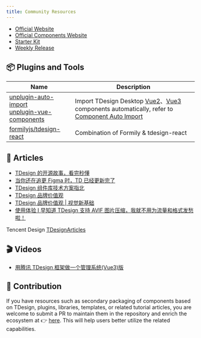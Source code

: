 ```yaml
---
title: Community Resources
---
```


- [Official Website](https://tdesign.tencent.com/)
- [Official Components Website](https://github.com/Tencent/tdesign#%E4%BB%93%E5%BA%93)
- [Starter Kit](https://github.com/Tencent/tdesign#%E8%A7%A3%E5%86%B3%E6%96%B9%E6%A1%88%E5%8F%8A%E5%91%A8%E8%BE%B9)
- [Weekly Release](https://github.com/Tencent/tdesign/releases)

## 📦 Plugins and Tools

| Name                                                                                                                                                   | Description                                                                                                                                                                                                                                                                 |
| ------------------------------------------------------------------------------------------------------------------------------------------------------ | --------------------------------------------------------------------------------------------------------------------------------------------------------------------------------------------------------------------------------------------------------------------------- |
| [unplugin-auto-import](https://github.com/antfu/unplugin-auto-import) <br> [unplugin-vue-components](https://github.com/antfu/unplugin-vue-components) | Import TDesign Desktop [Vue2](https://github.com/Tencent/tdesign-vue)、[Vue3](https://github.com/Tencent/tdesign-vue-next) components automatically, refer to [Component Auto Import](https://tdesign.tencent.com/vue/getting-started#%E8%87%AA%E5%8A%A8%E5%BC%95%E5%85%A5) |
| [formilyjs/tdesign-react](https://github.com/formilyjs/tdesign-react)                                                                                  | Combination of Formily & tdesign-react                                                                                                                                                                                                                                      |

## 📄 Articles

- [TDesign 的开源故事，看完秒懂](https://mp.weixin.qq.com/s?__biz=Mzg3MjYwODA1OA==&mid=2247509185&idx=1&sn=c7c8042d25be79e4c19c84d9eeceb921)
- [当你还在追更 Figma 时，TD 已经更新完了](https://mp.weixin.qq.com/s?__biz=Mzg3MjYwODA1OA==&mid=2247509820&idx=1&sn=f874bc3749026a3e3e0eee2e0c006eb9)
- [TDesign 组件库技术方案指北](https://mp.weixin.qq.com/s?__biz=Mzg3MjYwODA1OA==&mid=2247515208&idx=1&sn=166d4a5313cadbb80d2a401edf46b455)
- [TDesign 品牌价值观](https://mp.weixin.qq.com/s?__biz=Mzg3MjYwODA1OA==&mid=2247517235&idx=1&sn=5be239135a325b3cc06073edb7691499)
- [TDesign 品牌价值观 | 视觉新基础](https://mp.weixin.qq.com/s?__biz=Mzg3MjYwODA1OA==&mid=2247523337&idx=1&sn=388dfff5cb632c8fef15defbe748019c)
- [使用体验 I 早知道 TDesign 支持 AVIF 图片压缩，我就不用为流量和格式发愁啦！](https://mp.weixin.qq.com/s?__biz=Mzg3MjYwODA1OA==&mid=2247558454&idx=1&sn=60f90b93dc6a8d7975b68471c973987f)

Tencent Design [ TDesignArticles](https://mp.weixin.qq.com/mp/appmsgalbum?__biz=Mzg3MjYwODA1OA==&action=getalbum&album_id=2416359157676523521)

## 🎬 Videos

- [用腾讯 TDesign 框架做一个管理系统(Vue3)版](https://www.bilibili.com/video/BV1MZ4y1Q7zu?spm_id_from=333.999.0.0&vd_source=94df280d25d542fbcfaf851754a254de)

## 🎈 Contribution

If you have resources such as secondary packaging of components based on TDesign, plugins, libraries, templates, or related tutorial articles, you are welcome to submit a PR to maintain them in the repository and enrich the ecosystem at 👉 [here](https://github.com/Tencent/tdesign/blob/main/docs/awesome.md). This will help users better utilize the related capabilities.
